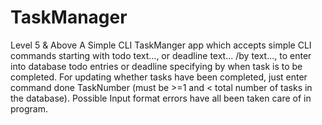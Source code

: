 # TaskManager
Level 5 &amp; Above
A Simple CLI TaskManger app which accepts simple CLI commands starting with todo text..., or deadline text... /by text..., to enter into database todo 
entries or deadline specifying by when task is to be completed.
For updating whether tasks have been completed, just enter command done TaskNumber (must be >=1 and < total number of tasks in the database).
Possible Input format errors have all been taken care of in program.

